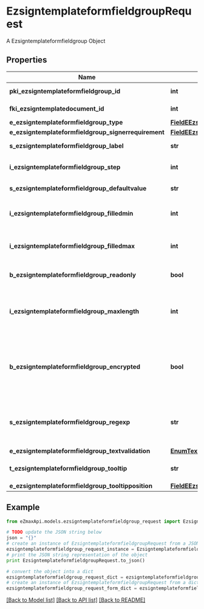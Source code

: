 # EzsigntemplateformfieldgroupRequest

A Ezsigntemplateformfieldgroup Object

## Properties

Name | Type | Description | Notes
------------ | ------------- | ------------- | -------------
**pki_ezsigntemplateformfieldgroup_id** | **int** | The unique ID of the Ezsigntemplateformfieldgroup | [optional] 
**fki_ezsigntemplatedocument_id** | **int** | The unique ID of the Ezsigntemplatedocument | 
**e_ezsigntemplateformfieldgroup_type** | [**FieldEEzsigntemplateformfieldgroupType**](FieldEEzsigntemplateformfieldgroupType.md) |  | 
**e_ezsigntemplateformfieldgroup_signerrequirement** | [**FieldEEzsigntemplateformfieldgroupSignerrequirement**](FieldEEzsigntemplateformfieldgroupSignerrequirement.md) |  | 
**s_ezsigntemplateformfieldgroup_label** | **str** | The Label for the Ezsigntemplateformfieldgroup | 
**i_ezsigntemplateformfieldgroup_step** | **int** | The step when the Ezsigntemplatesigner will be invited to fill the form fields | 
**s_ezsigntemplateformfieldgroup_defaultvalue** | **str** | The default value for the Ezsigntemplateformfieldgroup | 
**i_ezsigntemplateformfieldgroup_filledmin** | **int** | The minimum number of Ezsigntemplateformfield that must be filled in the Ezsigntemplateformfieldgroup | 
**i_ezsigntemplateformfieldgroup_filledmax** | **int** | The maximum number of Ezsigntemplateformfield that must be filled in the Ezsigntemplateformfieldgroup | 
**b_ezsigntemplateformfieldgroup_readonly** | **bool** | Whether the Ezsigntemplateformfieldgroup is read only or not. | 
**i_ezsigntemplateformfieldgroup_maxlength** | **int** | The maximum length for the value in the Ezsigntemplateformfieldgroup  This can only be set if eEzsigntemplateformfieldgroupType is **Text** or **Textarea** | [optional] 
**b_ezsigntemplateformfieldgroup_encrypted** | **bool** | Whether the Ezsigntemplateformfieldgroup is encrypted in the database or not. Encrypted values are not displayed on the Ezsigndocument. This can only be set if eEzsigntemplateformfieldgroupType is **Text** or **Textarea** | [optional] 
**s_ezsigntemplateformfieldgroup_regexp** | **str** | A regular expression to indicate what values are acceptable for the Ezsigntemplateformfieldgroup.  This can only be set if eEzsigntemplateformfieldgroupType is **Text** or **Textarea** | [optional] 
**e_ezsigntemplateformfieldgroup_textvalidation** | [**EnumTextvalidation**](EnumTextvalidation.md) |  | [optional] 
**t_ezsigntemplateformfieldgroup_tooltip** | **str** | A tooltip that will be presented to Ezsigntemplatesigner about the Ezsigntemplateformfieldgroup | [optional] 
**e_ezsigntemplateformfieldgroup_tooltipposition** | [**FieldEEzsigntemplateformfieldgroupTooltipposition**](FieldEEzsigntemplateformfieldgroupTooltipposition.md) |  | [optional] 

## Example

```python
from eZmaxApi.models.ezsigntemplateformfieldgroup_request import EzsigntemplateformfieldgroupRequest

# TODO update the JSON string below
json = "{}"
# create an instance of EzsigntemplateformfieldgroupRequest from a JSON string
ezsigntemplateformfieldgroup_request_instance = EzsigntemplateformfieldgroupRequest.from_json(json)
# print the JSON string representation of the object
print EzsigntemplateformfieldgroupRequest.to_json()

# convert the object into a dict
ezsigntemplateformfieldgroup_request_dict = ezsigntemplateformfieldgroup_request_instance.to_dict()
# create an instance of EzsigntemplateformfieldgroupRequest from a dict
ezsigntemplateformfieldgroup_request_form_dict = ezsigntemplateformfieldgroup_request.from_dict(ezsigntemplateformfieldgroup_request_dict)
```
[[Back to Model list]](../README.md#documentation-for-models) [[Back to API list]](../README.md#documentation-for-api-endpoints) [[Back to README]](../README.md)


